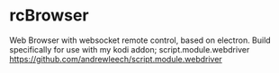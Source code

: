 # rcBrowser
Web Browser with websocket remote control, based on electron.
Build specifically for use with my kodi addon; script.module.webdriver
https://github.com/andrewleech/script.module.webdriver
